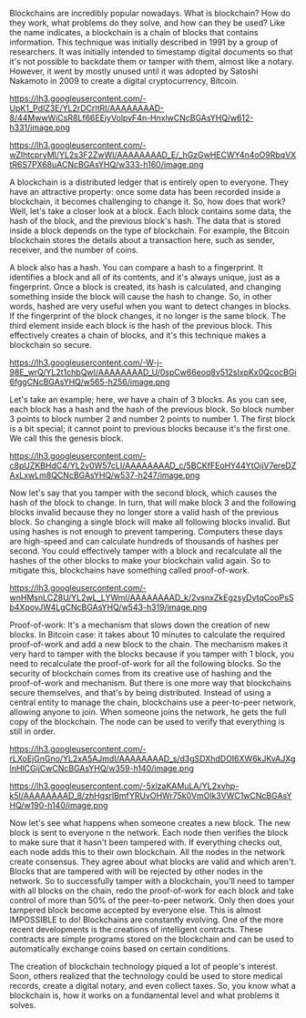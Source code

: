 Blockchains are incredibly popular nowadays. What is blockchain? How do they work, what problems do they solve, and how can they be used? Like the name indicates, a blockchain is a chain of blocks that contains information. This technique was initially described in 1991 by a group of researchers. It was initially intended to timestamp digital documents so that it's not possible to backdate them or tamper with them, almost like a notary. However, it went by mostly unused until it was adopted by Satoshi Nakamoto in 2009 to create a digital cryptocurrency, Bitcoin.

https://lh3.googleusercontent.com/-UpK1_PdIZ3E/YL2rDCrltRI/AAAAAAAAD-8/44MwwWiCsR8Lf66EEiyVolpvF4n-HnxlwCNcBGAsYHQ/w612-h331/image.png


https://lh3.googleusercontent.com/-wZlhtcpryMI/YL2s3F2ZwWI/AAAAAAAAD_E/_hGzGwHECWY4n4oO9RbqVXtR6S7PX68uACNcBGAsYHQ/w333-h160/image.png


A blockchain is a distributed ledger that is entirely open to everyone. They have an attractive property: once some data has been recorded inside a blockchain, it becomes challenging to change it. So, how does that work? Well, let's take a closer look at a block. Each block contains some data, the hash of the block, and the previous block's hash. The data that is stored inside a block depends on the type of blockchain. For example, the Bitcoin blockchain stores the details about a transaction here, such as sender, receiver, and the number of coins.

                                 

A block also has a hash. You can compare a hash to a fingerprint. It identifies a block and all of its contents, and it's always unique, just as a fingerprint. Once a block is created, its hash is calculated, and changing something inside the block will cause the hash to change. So, in other words, hashed are very useful when you want to detect changes in blocks. If the fingerprint of the block changes, it no longer is the same block. The third element inside each block is the hash of the previous block. This effectively creates a chain of blocks, and it's this technique makes a blockchain so secure. 


https://lh3.googleusercontent.com/-W-j-98E_wrQ/YL2t1chbQwI/AAAAAAAAD_U/0spCw66eoq8v512sIxpKx0QcocBGi6fggCNcBGAsYHQ/w565-h256/image.png


Let's take an example; here, we have a chain of 3 blocks. As you can see, each block has a hash and the hash of the previous block. So block number 3 points to block number 2 and number 2 points to number 1. The first block is a bit special; it cannot point to previous blocks because it's the first one. We call this the genesis block. 

https://lh3.googleusercontent.com/-c8pUZKBHdC4/YL2v0W57cLI/AAAAAAAAD_c/5BCKfFEoHY44YtOijV7ereDZAxLxwLm8QCNcBGAsYHQ/w537-h247/image.png

Now let's say that you tamper with the second block, which causes the hash of the block to change. In turn, that will make block 3 and the following blocks invalid because they no longer store a valid hash of the previous block. So changing a single block will make all following blocks invalid. But using hashes is not enough to prevent tampering. Computers these days are high-speed and can calculate hundreds of thousands of hashes per second. You could effectively tamper with a block and recalculate all the hashes of the other blocks to make your blockchain valid again. So to mitigate this, blockchains have something called proof-of-work. 

https://lh3.googleusercontent.com/-wnHMsnLCZ8U/YL2wL_LYWmI/AAAAAAAAD_k/2vsnxZkEgzsyDytqCooPsSb4XpoyJW4LgCNcBGAsYHQ/w543-h319/image.png

Proof-of-work: It's a mechanism that slows down the creation of new blocks. In Bitcoin case: it takes about 10 minutes to calculate the required proof-of-work and add a new block to the chain. The mechanism makes it very hard to tamper with the blocks because if you tamper with 1 block, you need to recalculate the proof-of-work for all the following blocks. So the security of blockchain comes from its creative use of hashing and the proof-of-work and mechanism. But there is one more way that blockchains secure themselves, and that's by being distributed. Instead of using a central entity to manage the chain, blockchains use a peer-to-peer network, allowing anyone to join. When someone joins the network, he gets the full copy of the blockchain. The node can be used to verify that everything is still in order. 

https://lh3.googleusercontent.com/-rLXoEjGnGno/YL2xA5AJmdI/AAAAAAAAD_s/d3gSDXhdDOI6XW6kJKvAJXgInHlCGijCwCNcBGAsYHQ/w359-h140/image.png

https://lh3.googleusercontent.com/-5xlzaKAMuLA/YL2xvhp-k5I/AAAAAAAAD_8/zhHgsrlBmfYRUvOHWr75k0VmOlk3VWC1wCNcBGAsYHQ/w190-h140/image.png

Now let's see what happens when someone creates a new block. The new block is sent to everyone n the network. Each node then verifies the block to make sure that it hasn't been tampered with. If everything checks out, each node adds this to their own blockchain. All the nodes in the network create consensus. They agree about what blocks are valid and which aren't. Blocks that are tampered with will be rejected by other nodes in the network. So to successfully tamper with a blockchain, you'll need to tamper with all blocks on the chain, redo the proof-of-work for each block and take control of more than 50% of the peer-to-peer network. Only then does your tampered block become accepted by everyone else. This is almost IMPOSSIBLE to do! Blockchains are constantly evolving. One of the more recent developments is the creations of intelligent contracts. These contracts are simple programs stored on the blockchain and can be used to automatically exchange coins based on certain conditions. 


The creation of blockchain technology piqued a lot of people's interest. Soon, others realized that the technology could be used to store medical records, create a digital notary, and even collect taxes. So, you know what a blockchain is, how it works on a fundamental level and what problems it solves. 
